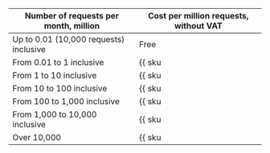 | Number of requests per month, million | Cost per million requests, without VAT |
| --- | --- |
| Up to 0.01 (10,000 requests) inclusive | Free |
| From 0.01 to 1 inclusive | {{ sku|USD|sws.waf.requests.v1|pricingRate.0.01|string }}  |
| From 1 to 10 inclusive | {{ sku|USD|sws.waf.requests.v1|pricingRate.1|string }} |
| From 10 to 100 inclusive | {{ sku|USD|sws.waf.requests.v1|pricingRate.10|string }} |
| From 100 to 1,000 inclusive | {{ sku|USD|sws.waf.requests.v1|pricingRate.100|string }} |
| From 1,000 to 10,000 inclusive | {{ sku|USD|sws.waf.requests.v1|pricingRate.1000|string }} |
| Over 10,000 | {{ sku|USD|sws.waf.requests.v1|pricingRate.10000|string }} |